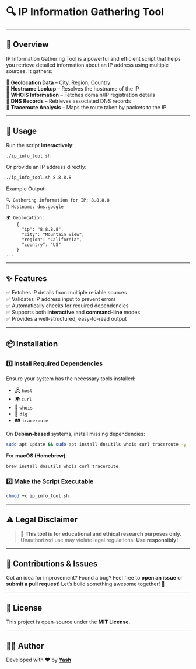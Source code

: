 # 🔍 IP Information Gathering Tool

---

## 🚀 Overview

IP Information Gathering Tool is a powerful and efficient script that helps you retrieve detailed information about an IP address using multiple sources. It gathers:

🔹 **Geolocation Data** – City, Region, Country  
🔹 **Hostname Lookup** – Resolves the hostname of the IP  
🔹 **WHOIS Information** – Fetches domain/IP registration details  
🔹 **DNS Records** – Retrieves associated DNS records  
🔹 **Traceroute Analysis** – Maps the route taken by packets to the IP  

---

## 🎯 Usage

Run the script **interactively**:
```bash
./ip_info_tool.sh
```

Or provide an IP address directly:
```bash
./ip_info_tool.sh 8.8.8.8
```

Example Output:
```
🔍 Gathering information for IP: 8.8.8.8
📡 Hostname: dns.google

🌍 Geolocation:
    {
      "ip": "8.8.8.8",
      "city": "Mountain View",
      "region": "California",
      "country": "US"
    }
...
```

---

## ✨ Features

✅ Fetches IP details from multiple reliable sources  
✅ Validates IP address input to prevent errors  
✅ Automatically checks for required dependencies  
✅ Supports both **interactive** and **command-line** modes  
✅ Provides a well-structured, easy-to-read output  

---

## 📦 Installation

### 1️⃣ Install Required Dependencies

Ensure your system has the necessary tools installed:

- 🖧 `host`  
- 🌍 `curl`  
- 📜 `whois`  
- 🔗 `dig`  
- 🛤 `traceroute`  

On **Debian-based** systems, install missing dependencies:
```bash
sudo apt update && sudo apt install dnsutils whois curl traceroute -y
```

For **macOS (Homebrew)**:
```bash
brew install dnsutils whois curl traceroute
```

### 2️⃣ Make the Script Executable
```bash
chmod +x ip_info_tool.sh
```

---

## ⚠️ Legal Disclaimer

> 🛑 **This tool is for educational and ethical research purposes only.** Unauthorized use may violate legal regulations. **Use responsibly!**

---

## 📢 Contributions & Issues

Got an idea for improvement? Found a bug? Feel free to **open an issue** or **submit a pull request**! Let’s build something awesome together! 🚀

---

## 📜 License

This project is open-source under the **MIT License**.

---

## 👨‍💻 Author

Developed with ❤️ by **[Yash]((https://github.com/hackerattack99))**

